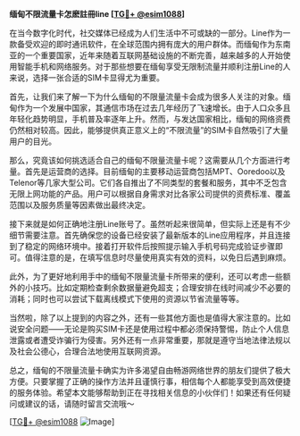**缅甸不限流量卡怎麽註冊line [[TG💪+ @esim1088](https://t.me/s/esim1088)]**

在当今数字化时代，社交媒体已经成为人们生活中不可或缺的一部分。Line作为一款备受欢迎的即时通讯软件，在全球范围内拥有庞大的用户群体。而缅甸作为东南亚的一个重要国家，近年来随着互联网基础设施的不断完善，越来越多的人开始使用智能手机和网络服务。对于那些想要在缅甸享受无限制流量并顺利注册Line的人来说，选择一张合适的SIM卡显得尤为重要。

首先，让我们来了解一下为什么缅甸的不限量流量卡会成为很多人关注的对象。缅甸作为一个发展中国家，其通信市场在过去几年经历了飞速增长。由于人口众多且年轻化趋势明显，手机普及率逐年上升。然而，与发达国家相比，缅甸的网络资费仍然相对较高。因此，能够提供真正意义上的“不限流量”的SIM卡自然吸引了大量用户的目光。

那么，究竟该如何挑选适合自己的缅甸不限量流量卡呢？这需要从几个方面进行考量。首先是运营商的选择。目前缅甸的主要移动运营商包括MPT、Ooredoo以及Telenor等几家大型公司。它们各自推出了不同类型的套餐和服务，其中不乏包含无限上网功能的产品。用户可以根据自身需求对比各家公司提供的资费标准、覆盖范围以及服务质量等因素做出最终决定。

接下来就是如何正确地注册Line账号了。虽然听起来很简单，但实际上还是有不少细节需要注意。首先确保您的设备已经安装了最新版本的Line应用程序，并且连接到了稳定的网络环境中。接着打开软件后按照提示输入手机号码完成验证步骤即可。值得注意的是，在填写信息时尽量使用真实有效的资料，以免日后遇到麻烦。

此外，为了更好地利用手中的缅甸不限量流量卡所带来的便利，还可以考虑一些额外的小技巧。比如定期检查剩余数据量避免超支；合理安排在线时间减少不必要的消耗；同时也可以尝试下载离线模式下使用的资源以节省流量等等。

当然啦，除了以上提到的内容之外，还有一些其他方面也是值得大家注意的。比如说安全问题——无论是购买SIM卡还是使用过程中都必须保持警惕，防止个人信息泄露或者遭受诈骗行为侵害。另外还有一点非常重要，那就是遵守当地法律法规以及社会公德心，合理合法地使用互联网资源。

总之，缅甸的不限量流量卡确实为许多渴望自由畅游网络世界的朋友们提供了极大方便。只要掌握了正确的操作方法并且谨慎行事，相信每个人都能享受到高效便捷的服务体验。希望本文能够帮助到正在寻找相关信息的小伙伴们！如果还有任何疑问或建议的话，请随时留言交流哦～

[[TG💪+ @esim1088](https://t.me/s/esim1088) ![Image](https://i.postimg.cc/4NQfJmqS/Snipaste-2025-05-13-00-14-12.png)]